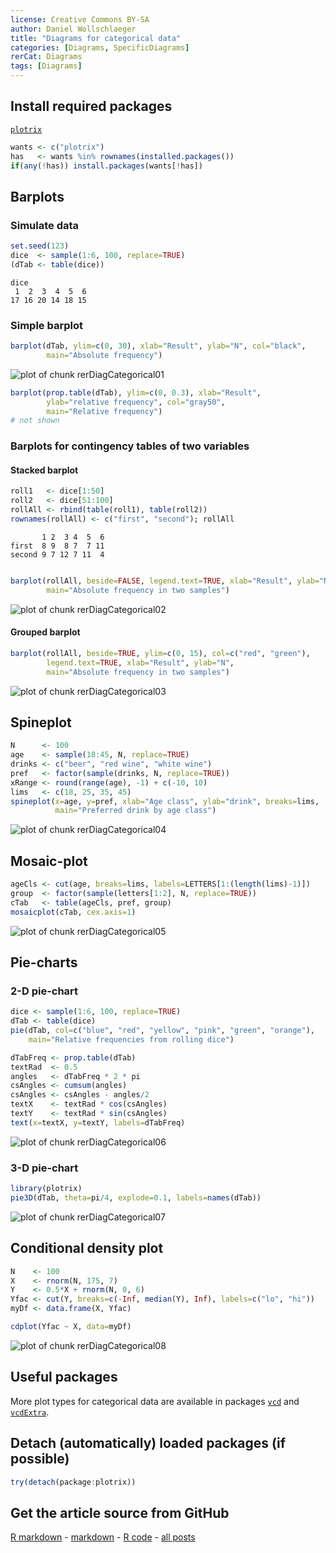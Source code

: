 ```yaml
---
license: Creative Commons BY-SA
author: Daniel Wollschlaeger
title: "Diagrams for categorical data"
categories: [Diagrams, SpecificDiagrams]
rerCat: Diagrams
tags: [Diagrams]
---
```





Install required packages
-------------------------

[`plotrix`](http://cran.r-project.org/package=plotrix)


```r
wants <- c("plotrix")
has   <- wants %in% rownames(installed.packages())
if(any(!has)) install.packages(wants[!has])
```


Barplots
-------------------------

### Simulate data
    

```r
set.seed(123)
dice  <- sample(1:6, 100, replace=TRUE)
(dTab <- table(dice))
```

```
dice
 1  2  3  4  5  6 
17 16 20 14 18 15 
```


###  Simple barplot


```r
barplot(dTab, ylim=c(0, 30), xlab="Result", ylab="N", col="black",
        main="Absolute frequency")
```

![plot of chunk rerDiagCategorical01](content/assets/figure/rerDiagCategorical01.png) 



```r
barplot(prop.table(dTab), ylim=c(0, 0.3), xlab="Result",
        ylab="relative frequency", col="gray50",
		main="Relative frequency")
# not shown
```


### Barplots for contingency tables of two variables

#### Stacked barplot


```r
roll1   <- dice[1:50]
roll2   <- dice[51:100]
rollAll <- rbind(table(roll1), table(roll2))
rownames(rollAll) <- c("first", "second"); rollAll
```

```
       1 2  3 4  5  6
first  8 9  8 7  7 11
second 9 7 12 7 11  4
```

```r

barplot(rollAll, beside=FALSE, legend.text=TRUE, xlab="Result", ylab="N",
        main="Absolute frequency in two samples")
```

![plot of chunk rerDiagCategorical02](content/assets/figure/rerDiagCategorical02.png) 


#### Grouped barplot


```r
barplot(rollAll, beside=TRUE, ylim=c(0, 15), col=c("red", "green"),
        legend.text=TRUE, xlab="Result", ylab="N",
        main="Absolute frequency in two samples")
```

![plot of chunk rerDiagCategorical03](content/assets/figure/rerDiagCategorical03.png) 


Spineplot
-------------------------


```r
N      <- 100
age    <- sample(18:45, N, replace=TRUE)
drinks <- c("beer", "red wine", "white wine")
pref   <- factor(sample(drinks, N, replace=TRUE))
xRange <- round(range(age), -1) + c(-10, 10)
lims   <- c(18, 25, 35, 45)
spineplot(x=age, y=pref, xlab="Age class", ylab="drink", breaks=lims,
          main="Preferred drink by age class")
```

![plot of chunk rerDiagCategorical04](content/assets/figure/rerDiagCategorical04.png) 


Mosaic-plot
-------------------------


```r
ageCls <- cut(age, breaks=lims, labels=LETTERS[1:(length(lims)-1)])
group  <- factor(sample(letters[1:2], N, replace=TRUE))
cTab   <- table(ageCls, pref, group)
mosaicplot(cTab, cex.axis=1)
```

![plot of chunk rerDiagCategorical05](content/assets/figure/rerDiagCategorical05.png) 


Pie-charts
-------------------------

### 2-D pie-chart


```r
dice <- sample(1:6, 100, replace=TRUE)
dTab <- table(dice)
pie(dTab, col=c("blue", "red", "yellow", "pink", "green", "orange"),
    main="Relative frequencies from rolling dice")

dTabFreq <- prop.table(dTab)
textRad  <- 0.5
angles   <- dTabFreq * 2 * pi
csAngles <- cumsum(angles)
csAngles <- csAngles - angles/2
textX    <- textRad * cos(csAngles)
textY    <- textRad * sin(csAngles)
text(x=textX, y=textY, labels=dTabFreq)
```

![plot of chunk rerDiagCategorical06](content/assets/figure/rerDiagCategorical06.png) 


### 3-D pie-chart


```r
library(plotrix)
pie3D(dTab, theta=pi/4, explode=0.1, labels=names(dTab))
```

![plot of chunk rerDiagCategorical07](content/assets/figure/rerDiagCategorical07.png) 


Conditional density plot
-------------------------


```r
N    <- 100
X    <- rnorm(N, 175, 7)
Y    <- 0.5*X + rnorm(N, 0, 6)
Yfac <- cut(Y, breaks=c(-Inf, median(Y), Inf), labels=c("lo", "hi"))
myDf <- data.frame(X, Yfac)
```



```r
cdplot(Yfac ~ X, data=myDf)
```

![plot of chunk rerDiagCategorical08](content/assets/figure/rerDiagCategorical08.png) 


Useful packages
-------------------------

More plot types for categorical data are available in packages [`vcd`](http://cran.r-project.org/package=vcd) and [`vcdExtra`](http://cran.r-project.org/package=vcdExtra).

Detach (automatically) loaded packages (if possible)
-------------------------


```r
try(detach(package:plotrix))
```


Get the article source from GitHub
----------------------------------------------

[R markdown](https://github.com/dwoll/RExRepos/raw/master/Rmd/diagCategorical.Rmd) - [markdown](https://github.com/dwoll/RExRepos/raw/master/md/diagCategorical.md) - [R code](https://github.com/dwoll/RExRepos/raw/master/R/diagCategorical.R) - [all posts](https://github.com/dwoll/RExRepos/)

